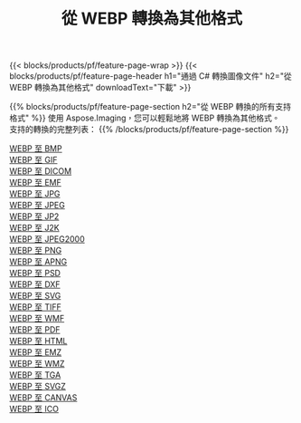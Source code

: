 ﻿---
title: 從 WEBP 轉換為其他格式 
weight: 3920
url: /zh-hant/net/conversion/from/webp 
lang: zh-hant
langdirlevel: 2
locales: zh-hans,ja,it,ru,de,es,fr,nl,id,lt,pl,pt,vi,tr,ko,zh-hant,ar,hi,th,sv,cs,uk,he
description: 使用 Aspose.Imaging，您可以輕鬆地將 WEBP 轉換為其他格式
---

{{< blocks/products/pf/feature-page-wrap >}}
{{< blocks/products/pf/feature-page-header h1="通過 C# 轉換圖像文件" h2="從 WEBP 轉換為其他格式" downloadText="下載" >}}


{{% blocks/products/pf/feature-page-section  h2="從 WEBP 轉換的所有支持格式" %}}
使用 Aspose.Imaging，您可以輕鬆地將 WEBP 轉換為其他格式。
<br/>
支持的轉換的完整列表：
{{% /blocks/products/pf/feature-page-section %}}
<div class="container-fluid productfamilypage bg-gray">
    <div class="convertypes bg-gray agp-content section">
        <div class="container">
		<div class="row other-converters">
		    <div class='col-md-2 other-converter remove-lp remove-rp'><a href="/imaging/zh-hant/net/conversion/webp-to-bmp" >WEBP 至 BMP</a></div><div class='col-md-2 other-converter remove-lp remove-rp'><a href="/imaging/zh-hant/net/conversion/webp-to-gif" >WEBP 至 GIF</a></div><div class='col-md-2 other-converter remove-lp remove-rp'><a href="/imaging/zh-hant/net/conversion/webp-to-dicom" >WEBP 至 DICOM</a></div><div class='col-md-2 other-converter remove-lp remove-rp'><a href="/imaging/zh-hant/net/conversion/webp-to-emf" >WEBP 至 EMF</a></div><div class='col-md-2 other-converter remove-lp remove-rp'><a href="/imaging/zh-hant/net/conversion/webp-to-jpg" >WEBP 至 JPG</a></div><div class='col-md-2 other-converter remove-lp remove-rp'><a href="/imaging/zh-hant/net/conversion/webp-to-jpeg" >WEBP 至 JPEG</a></div><div class='col-md-2 other-converter remove-lp remove-rp'><a href="/imaging/zh-hant/net/conversion/webp-to-jp2" >WEBP 至 JP2</a></div><div class='col-md-2 other-converter remove-lp remove-rp'><a href="/imaging/zh-hant/net/conversion/webp-to-j2k" >WEBP 至 J2K</a></div><div class='col-md-2 other-converter remove-lp remove-rp'><a href="/imaging/zh-hant/net/conversion/webp-to-jpeg2000" >WEBP 至 JPEG2000</a></div><div class='col-md-2 other-converter remove-lp remove-rp'><a href="/imaging/zh-hant/net/conversion/webp-to-png" >WEBP 至 PNG</a></div><div class='col-md-2 other-converter remove-lp remove-rp'><a href="/imaging/zh-hant/net/conversion/webp-to-apng" >WEBP 至 APNG</a></div><div class='col-md-2 other-converter remove-lp remove-rp'><a href="/imaging/zh-hant/net/conversion/webp-to-psd" >WEBP 至 PSD</a></div><div class='col-md-2 other-converter remove-lp remove-rp'><a href="/imaging/zh-hant/net/conversion/webp-to-dxf" >WEBP 至 DXF</a></div><div class='col-md-2 other-converter remove-lp remove-rp'><a href="/imaging/zh-hant/net/conversion/webp-to-svg" >WEBP 至 SVG</a></div><div class='col-md-2 other-converter remove-lp remove-rp'><a href="/imaging/zh-hant/net/conversion/webp-to-tiff" >WEBP 至 TIFF</a></div><div class='col-md-2 other-converter remove-lp remove-rp'><a href="/imaging/zh-hant/net/conversion/webp-to-wmf" >WEBP 至 WMF</a></div><div class='col-md-2 other-converter remove-lp remove-rp'><a href="/imaging/zh-hant/net/conversion/webp-to-pdf" >WEBP 至 PDF</a></div><div class='col-md-2 other-converter remove-lp remove-rp'><a href="/imaging/zh-hant/net/conversion/webp-to-html" >WEBP 至 HTML</a></div><div class='col-md-2 other-converter remove-lp remove-rp'><a href="/imaging/zh-hant/net/conversion/webp-to-emz" >WEBP 至 EMZ</a></div><div class='col-md-2 other-converter remove-lp remove-rp'><a href="/imaging/zh-hant/net/conversion/webp-to-wmz" >WEBP 至 WMZ</a></div><div class='col-md-2 other-converter remove-lp remove-rp'><a href="/imaging/zh-hant/net/conversion/webp-to-tga" >WEBP 至 TGA</a></div><div class='col-md-2 other-converter remove-lp remove-rp'><a href="/imaging/zh-hant/net/conversion/webp-to-svgz" >WEBP 至 SVGZ</a></div><div class='col-md-2 other-converter remove-lp remove-rp'><a href="/imaging/zh-hant/net/conversion/webp-to-canvas" >WEBP 至 CANVAS</a></div><div class='col-md-2 other-converter remove-lp remove-rp'><a href="/imaging/zh-hant/net/conversion/webp-to-ico" >WEBP 至 ICO</a></div>
                </div>
        </div>
    </div>
</div>
<br/>

